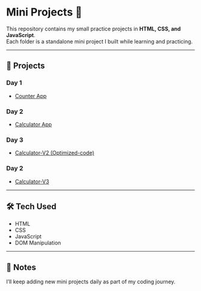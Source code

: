 # Mini Projects 🚀

This repository contains my small practice projects in **HTML, CSS, and JavaScript**.  
Each folder is a standalone mini project I built while learning and practicing.  

---

## 📂 Projects

### Day 1
- [Counter App](./Counter-App)

### Day 2
- [Calculator App](./Simple-Calculator)

### Day 3
- [Calculator-V2 (Optimized-code)](./Calculator-V2(Optimized-code))
 
### Day 2
- [Calculator-V3](./Calculator-V3)
 
---

## 🛠️ Tech Used
- HTML
- CSS
- JavaScript
- DOM Manipulation

---

## 📌 Notes
I’ll keep adding new mini projects daily as part of my coding journey.
